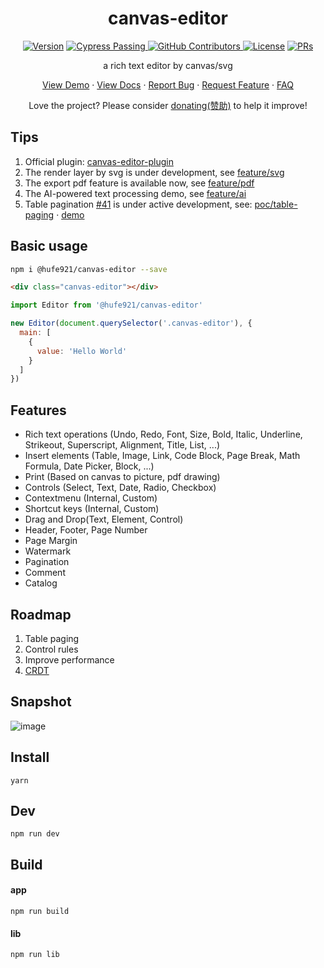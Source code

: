 <h1 align="center">canvas-editor</h1>

<p align="center">
<a href="https://www.npmjs.com/package/@hufe921/canvas-editor" target="_blank"><img src="https://img.shields.io/npm/v/@hufe921/canvas-editor.svg?sanitize=true" alt="Version"></a>
 <a href="https://github.com/hufe921/canvas-editor/actions" target="_blank">
  <img alt="Cypress Passing" src="https://github.com/hufe921/canvas-editor/workflows/cypress/badge.svg" />
</a>
<a href="https://github.com/hufe921/canvas-editor/graphs/contributors" target="_blank">
  <img alt="GitHub Contributors" src="https://img.shields.io/github/contributors/hufe921/canvas-editor" />
</a>
<a href="https://www.npmjs.com/package/@hufe921/canvas-editor" target="_blank"><img src="https://img.shields.io/npm/l/@hufe921/canvas-editor.svg?sanitize=true" alt="License"></a>
<a href="https://github.com/Hufe921/canvas-editor/issues/new/choose" target="_blank"><img src="https://img.shields.io/badge/PRs-welcome-brightgreen.svg" alt="PRs"></a>
</p>

<p align="center"> a rich text editor by canvas/svg</p>

<p align="center">
  <a href="https://hufe.club/canvas-editor" target="_blank">View Demo</a>
  ·
  <a href="https://hufe.club/canvas-editor-docs" target="_blank">View Docs</a>
  ·
  <a href="https://github.com/Hufe921/canvas-editor/issues/new?assignees=&labels=&projects=&template=bug_report.yml" target="_blank">Report Bug</a>
  ·
  <a href="https://github.com/Hufe921/canvas-editor/issues/new?assignees=&labels=%3Asparkles%3A+feature+request&projects=&template=feature_request.yml" target="_blank">Request Feature</a>
  ·
  <a href="https://github.com/Hufe921/canvas-editor/discussions" target="_blank">FAQ</a>
</p>

<p align="center">Love the project? Please consider <a href="https://hufe.club/donate.jpg" target="_blank">donating(赞助)</a> to help it improve!</p>

## Tips

1. Official plugin: [canvas-editor-plugin](https://github.com/Hufe921/canvas-editor-plugin)
2. The render layer by svg is under development, see [feature/svg](https://github.com/Hufe921/canvas-editor/tree/feature/svg)
3. The export pdf feature is available now, see [feature/pdf](https://github.com/Hufe921/canvas-editor/tree/feature/pdf)
4. The AI-powered text processing demo, see [feature/ai](https://github.com/Hufe921/canvas-editor/tree/feature/ai)
5. Table pagination [#41](https://github.com/Hufe921/canvas-editor/issues/41) is under active development, see: [poc/table-paging](https://github.com/Hufe921/canvas-editor/tree/poc/table-paging) · [demo](https://hufe.club/canvas-editor-table/)

## Basic usage

```bash
npm i @hufe921/canvas-editor --save
```

```html
<div class="canvas-editor"></div>
```

```javascript
import Editor from '@hufe921/canvas-editor'

new Editor(document.querySelector('.canvas-editor'), {
  main: [
    {
      value: 'Hello World'
    }
  ]
})
```

## Features

- Rich text operations (Undo, Redo, Font, Size, Bold, Italic, Underline, Strikeout, Superscript, Alignment, Title, List, ...)
- Insert elements (Table, Image, Link, Code Block, Page Break, Math Formula, Date Picker, Block, ...)
- Print (Based on canvas to picture, pdf drawing)
- Controls (Select, Text, Date, Radio, Checkbox)
- Contextmenu (Internal, Custom)
- Shortcut keys (Internal, Custom)
- Drag and Drop(Text, Element, Control)
- Header, Footer, Page Number
- Page Margin
- Watermark
- Pagination
- Comment
- Catalog

## Roadmap

1. Table paging
2. Control rules
3. Improve performance
4. [CRDT](https://github.com/Hufe921/canvas-editor/tree/feature/CRDT)

## Snapshot

![image](https://github.com/Hufe921/canvas-editor/blob/main/src/assets/snapshots/main_v0.9.35.png)

## Install

`yarn`

## Dev

`npm run dev`

## Build

#### app

`npm run build`

#### lib

`npm run lib`

